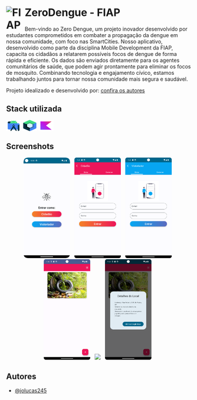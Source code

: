 
# ZeroDengue - FIAP <img align="left" width="10%" height="auto" title="FIAP" src="https://github.com/jolucas245/IMC-FIAP/assets/65248543/7fcfd37c-c033-49de-ad9a-e4adc58d92d6">

Bem-vindo ao Zero Dengue, um projeto inovador desenvolvido por estudantes comprometidos em combater a propagação da dengue em nossa comunidade, com foco nas SmartCities. Nosso aplicativo, desenvolvido como parte da disciplina Mobile Development 
da FIAP, capacita os cidadãos a relatarem possíveis focos de dengue de forma rápida e eficiente. Os dados são enviados diretamente para os agentes comunitários de saúde, que podem agir prontamente para eliminar os focos 
de mosquito. Combinando tecnologia e engajamento cívico, estamos trabalhando juntos para tornar nossa comunidade mais segura e saudável.

Projeto idealizado e desenvolvido por: [confira os autores](#autores)


## Stack utilizada

<img align="center" alt="Joao-AndroidStudio" height="30" title="Android Studio" width="40" src="https://raw.githubusercontent.com/devicons/devicon/master/icons/androidstudio/androidstudio-original.svg"></td>
<img align="center" alt="Joao-Compose" height="30" title="Jetpack Compose" width="40" src="https://raw.githubusercontent.com/devicons/devicon/master/icons/jetpackcompose/jetpackcompose-original.svg"></td>
<img align="center" alt="Joao-Kotlin" height="30" title="Kotlin" width="40" src="https://raw.githubusercontent.com/devicons/devicon/master/icons/kotlin/kotlin-original.svg"></td>

## Screenshots

<div align="center">
<img width="25%" height="auto" src="https://raw.githubusercontent.com/jolucas245/Zero-Dengue/master/github-images/initial_view.png">&nbsp;&nbsp;
<img width="25%" height="auto" src="https://raw.githubusercontent.com/jolucas245/Zero-Dengue/master/github-images/login_c.png">&nbsp;&nbsp;
<img width="25%" height="auto" src="https://raw.githubusercontent.com/jolucas245/Zero-Dengue/master/github-images/login_v.png">&nbsp;&nbsp;
<img width="25%" height="auto" src="https://raw.githubusercontent.com/jolucas245/Zero-Dengue/master/github-images/main.png">&nbsp;&nbsp;
<img width="25%" height="auto" src="https://raw.githubusercontent.com/jolucas245/Zero-Dengue/master/github-images/reference_full.png">&nbsp;&nbsp;
<img width="25%" height="auto" src="https://raw.githubusercontent.com/jolucas245/Zero-Dengue/master/github-images/details.png">&nbsp;&nbsp;
</div>


## Autores

- [@jolucas245](https://www.github.com/jolucas245)


